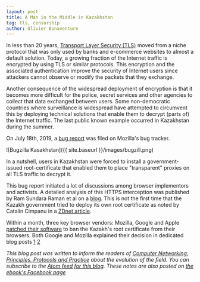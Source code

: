 ```yaml
---
layout: post
title: A Man in the Middle in Kazakhstan
tag: tls, censorship
author: Olivier Bonaventure
---
```


In less than 20 years, [Transport Layer Security (TLS)](https://www.computer-networking.info/2nd/html/protocols/tls.html) moved from a niche protocol that was only used by banks and e-commerce websites to almost a default solution. Today, a growing fraction of the Internet traffic is encrypted by using TLS or similar protocols. This encryption and the associated authentication improve the security of Internet users since attackers cannot observe or modify the packets that they exchange.

Another consequence of the widespread deployment of encryption is that it becomes more difficult for the police, secret services and other agencies to collect that data exchanged between users. Some non-democratic countries where surveillance is widespread have attempted to circumvent this by deploying technical solutions that enable them to decrypt (parts of) the Internet traffic. The last public known example occurred in Kazakhstan during the summer.

On July 18th, 2019, a [bug report](https://bugzilla.mozilla.org/show_bug.cgi?id=1567114) was filed on Mozilla's bug tracker.


![Bugzilla Kasakhstan]({{ site.baseurl }}/images/bugzill.png)

In a nutshell, users in Kazakhstan were forced to install a government-issued root-certificate that enabled them to place "transparent" proxies on all TLS traffic to decrypt it.

This bug report initiated a lot of discussions among browser implementors and activists. A detailed analysis of this HTTPS interception was published by Ram Sundara Raman et al on a [blog](https://censoredplanet.org/kazakhstan). This is not the first time that the Kazakh government tried to deploy its own root certificate as noted by Catalin Cimpanu in a [ZDnet article](https://www.zdnet.com/google-amp/article/kazakhstan-government-is-now-intercepting-all-https-traffic/?__twitter_impression=true).

Within a month, three key browser vendors: Mozilla, Google and Apple [patched their software](https://www.zdnet.com/article/apple-google-and-mozilla-block-kazakhstans-https-intercepting-certificate/) to ban the Kazakh's root certificate from their browsers. Both Google and Mozilla explained their decision in dedicated blog posts [1](https://security.googleblog.com/2019/08/protecting-chrome-users-in-kazakhstan.html?m=1) [2](https://blog.mozilla.org/blog/2019/08/21/mozilla-takes-action-to-protect-users-in-kazakhstan/) 




*This blog post was written to inform the readers of [Computer Networking: Principles, Protocols and Practice](https://www.computer-networking.info) about the evolution of the field. You can subscribe to the [Atom feed for this blog](http://blog.computer-networking.info/feed.xml). These notes are also posted on [the ebook's Facebook page](https://www.facebook.com/Computer-Networking-Principles-Protocols-and-Practice-129951043755620/)*